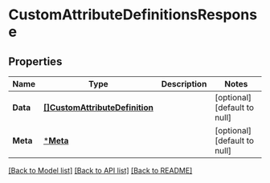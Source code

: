# CustomAttributeDefinitionsResponse

## Properties
Name | Type | Description | Notes
------------ | ------------- | ------------- | -------------
**Data** | [**[]CustomAttributeDefinition**](CustomAttributeDefinition.md) |  | [optional] [default to null]
**Meta** | [***Meta**](meta.md) |  | [optional] [default to null]

[[Back to Model list]](../README.md#documentation-for-models) [[Back to API list]](../README.md#documentation-for-api-endpoints) [[Back to README]](../README.md)

